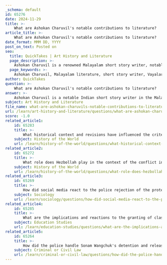 ```yaml
---
_schema: default
id: 65276
date: 2024-11-29
title: >-
    What are Ashokan Charuvil's notable contributions to literature?
article_title: >-
    What are Ashokan Charuvil's notable contributions to literature?
date_format: MMM DD, YYYY
post_on_text: Posted on
seo:
  title: QuickTakes | Art History and Literature
  page_description: >-
    Ashokan Charuvil is a renowned Malayalam short story writer, notable for his contributions to literature and recipient of prestigious awards including the Vayalar Ramavarma Memorial Literary Award, Kerala Sahitya Akademi Award, and Muttathu Varkey Award.
  page_keywords: >-
    Ashokan Charuvil, Malayalam literature, short story writer, Vayalar Ramavarma Memorial Literary Award, Kerala Sahitya Akademi Award, Muttathu Varkey Award, Kattoorkadavu, contemporary literature, social themes, human experiences, Kerala, Indian literature
author: QuickTakes
question: >-
    What are Ashokan Charuvil's notable contributions to literature?
answer: >-
    Ashokan Charuvil is a notable Indian short story writer in the Malayalam language, recognized for his significant contributions to literature. Born in 1957 in Kattoor, Thrissur district of Kerala, he has made a mark with his storytelling and has received several prestigious awards for his work.\n\nSome of his notable contributions include:\n\n1. **Vayalar Ramavarma Memorial Literary Award**: Charuvil was awarded the 48th Vayalar Award for his novel *Kattoorkadavu*. This award is a significant recognition in the Malayalam literary community and includes a cash prize of Rs 1 lakh.\n\n2. **Kerala Sahitya Akademi Award**: He is also a recipient of the Kerala Sahitya Akademi Award, which is one of the highest literary honors in Kerala, acknowledging his contributions to Malayalam literature.\n\n3. **Muttathu Varkey Award**: Another accolade he has received is the Muttathu Varkey Award, further highlighting his impact on the literary scene.\n\nCharuvil's works often reflect social themes and human experiences, making him a prominent figure in contemporary Malayalam literature. His educational background includes studies at Karalam High School, SN College, Nattika, and SN Teachers Education Institution, Irinjalakuda, which have contributed to his literary development.\n\nOverall, Ashokan Charuvil's contributions to literature, particularly through his short stories and novels, have earned him a respected place among Malayalam writers.
subject: Art History and Literature
file_name: what-are-ashokan-charuvils-notable-contributions-to-literature.md
url: /learn/art-history-and-literature/questions/what-are-ashokan-charuvils-notable-contributions-to-literature
score: -1.0
related_article1:
    id: 65283
    title: >-
        What historical context and revisions have influenced the criteria for classical language status in India?
    subject: History of the World
    url: /learn/history-of-the-world/questions/what-historical-context-and-revisions-have-influenced-the-criteria-for-classical-language-status-in-india
related_article2:
    id: 65272
    title: >-
        What role does Hezbollah play in the context of the conflict involving Israeli airstrikes in Beirut?
    subject: History of the World
    url: /learn/history-of-the-world/questions/what-role-does-hezbollah-play-in-the-context-of-the-conflict-involving-israeli-airstrikes-in-beirut
related_article3:
    id: 65269
    title: >-
        How did social media react to the police rejection of the protest in Ladakh?
    subject: Sociology
    url: /learn/sociology/questions/how-did-social-media-react-to-the-police-rejection-of-the-protest-in-ladakh
related_article4:
    id: 65285
    title: >-
        What are the implications and reactions to the granting of classical language status in India?
    subject: Education Studies
    url: /learn/education-studies/questions/what-are-the-implications-and-reactions-to-the-granting-of-classical-language-status-in-india
related_article5:
    id: 65264
    title: >-
        How did the police handle Sonam Wangchuk's detention and release?
    subject: Criminal or Civil Law
    url: /learn/criminal-or-civil-law/questions/how-did-the-police-handle-sonam-wangchuks-detention-and-release
---
```


&nbsp;